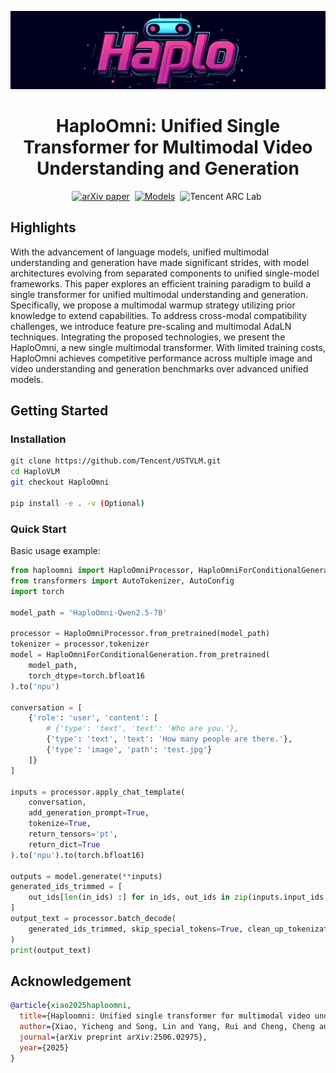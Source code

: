 ![Image](assets/logo.jpeg)

<div align="center">

# HaploOmni: Unified Single Transformer for Multimodal Video Understanding and Generation

[![arXiv paper](https://img.shields.io/badge/arXiv_paper-red)](https://arxiv.org/abs/2506.02975)&nbsp;
[![Models](https://img.shields.io/badge/%F0%9F%A4%97%20Hugging%20Face-Models-blue)](https://huggingface.co/collections/stevengrove/ust-67d2582ac79d96983fa99697)&nbsp;
![Tencent ARC Lab](https://img.shields.io/badge/Developed_by-Tencent_ARC_Lab-blue)&nbsp;

</div>

## Highlights
With the advancement of language models, unified multimodal understanding and generation have made significant strides, with model architectures evolving from separated components to unified single-model frameworks. This paper explores an efficient training paradigm to build a single transformer for unified multimodal understanding and generation. Specifically, we propose a multimodal warmup strategy utilizing prior knowledge to extend capabilities. To address cross-modal compatibility challenges, we introduce feature pre-scaling and multimodal AdaLN techniques. Integrating the proposed technologies, we present the HaploOmni, a new single multimodal transformer. With limited training costs, HaploOmni achieves competitive performance across multiple image and video understanding and generation benchmarks over advanced unified models.

## Getting Started

### Installation

```bash
git clone https://github.com/Tencent/USTVLM.git
cd HaploVLM
git checkout HaploOmni

pip install -e . -v (Optional)
```

### Quick Start
Basic usage example:
```python
from haploomni import HaploOmniProcessor, HaploOmniForConditionalGeneration
from transformers import AutoTokenizer, AutoConfig
import torch

model_path = 'HaploOmni-Qwen2.5-7B'

processor = HaploOmniProcessor.from_pretrained(model_path)
tokenizer = processor.tokenizer
model = HaploOmniForConditionalGeneration.from_pretrained(
    model_path,
    torch_dtype=torch.bfloat16
).to('npu')

conversation = [
    {'role': 'user', 'content': [
        # {'type': 'text', 'text': 'Who are you.'},
        {'type': 'text', 'text': 'How many people are there.'},
        {'type': 'image', 'path': 'test.jpg'}
    ]}
]

inputs = processor.apply_chat_template(
    conversation,
    add_generation_prompt=True,
    tokenize=True,
    return_tensors='pt',
    return_dict=True
).to('npu').to(torch.bfloat16)

outputs = model.generate(**inputs)
generated_ids_trimmed = [
    out_ids[len(in_ids) :] for in_ids, out_ids in zip(inputs.input_ids, outputs)
]
output_text = processor.batch_decode(
    generated_ids_trimmed, skip_special_tokens=True, clean_up_tokenization_spaces=False
)
print(output_text)
```


## Acknowledgement

```bibtex
@article{xiao2025haploomni,
  title={Haploomni: Unified single transformer for multimodal video understanding and generation},
  author={Xiao, Yicheng and Song, Lin and Yang, Rui and Cheng, Cheng and Xu, Zunnan and Zhang, Zhaoyang and Ge, Yixiao and Li, Xiu and Shan, Ying},
  journal={arXiv preprint arXiv:2506.02975},
  year={2025}
}
```
